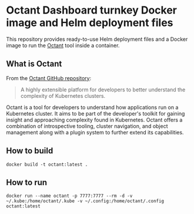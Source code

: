 # Octant Dashboard turnkey Docker image and Helm deployment files

This repository provides ready-to-use Helm deployment files and a Docker image
to run the [Octant](https://octant.dev/) tool inside a container.

## What is Octant

From the [Octant GitHub repository](https://github.com/vmware-tanzu/octant):

> A highly extensible platform for developers to better understand the complexity of Kubernetes clusters.

Octant is a tool for developers to understand how applications run on a Kubernetes cluster. It aims to be part of the developer's toolkit for gaining insight and approaching complexity found in Kubernetes. Octant offers a combination of introspective tooling, cluster navigation, and object management along with a plugin system to further extend its capabilities.

## How to build

`docker build -t octant:latest .`

## How to run

`docker run --name octant -p 7777:7777 --rm -d -v ~/.kube:/home/octant/.kube -v ~/.config:/home/octant/.config octant:latest`
